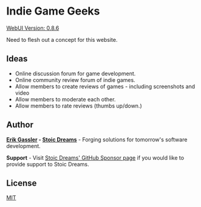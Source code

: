 # Indie Game Geeks

[WebUI Version: 0.8.6](https://github.com/StoicDreams/RustWebUI)

Need to flesh out a concept for this website.

## Ideas

* Online discussion forum for game development.
* Online community review forum of indie games.
* Allow members to create reviews of games - including screenshots and video
* Allow members to moderate each other.
* Allow members to rate reviews (thumbs up/down.)

## Author

**[Erik Gassler](https://www.erikgassler.com) - [Stoic Dreams](https://www.stoicdreams.com)** - Forging solutions for tomorrow's software development.

**Support** - Visit [Stoic Dreams' GitHub Sponsor page](https://github.com/sponsors/StoicDreams) if you would like to provide support to Stoic Dreams.

## License

[MIT](LICENSE)
